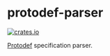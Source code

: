protodef-parser
============
[![crates.io](https://img.shields.io/crates/v/minecraft-protocol.svg)](https://crates.io/crates/minecraft-protocol)

[Protodef](https://github.com/ProtoDef-io/ProtoDef) specification parser.